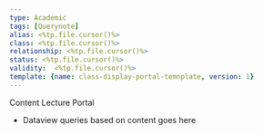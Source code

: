 ```yaml
---
type: Academic
tags: [Querynote]
alias: <%tp.file.cursor()%>
class: <%tp.file.cursor()%>
relationship: <%tp.file.cursor()%>
status: <%tp.file.cursor()%>
validity:  <%tp.file.cursor()%>
template: {name: class-display-portal-temnplate, version: 1}
---
```



Content Lecture Portal

- Dataview queries based on content goes here